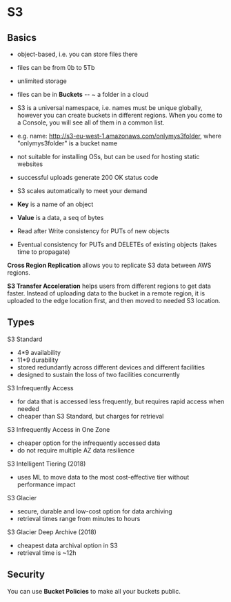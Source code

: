 # S3

## Basics

- object-based, i.e. you can store files there
- files can be from 0b to 5Tb
- unlimited storage
- files can be in **Buckets** -- ~ a folder in a cloud
- S3 is a universal namespace, i.e. names must be unique globally, however you can create buckets in
  different regions. When you come to a Console, you will see all of them in a common list.
- e.g. name: http://s3-eu-west-1.amazonaws.com/onlymys3folder, where "onlymys3folder" is a bucket
  name
- not suitable for installing OSs, but can be used for hosting static websites
- successful uploads generate 200 OK status code
- S3 scales automatically to meet your demand

- **Key** is a name of an object
- **Value** is a data, a seq of bytes

- Read after Write consistency for PUTs of new objects
- Eventual consistency for PUTs and DELETEs of existing objects (takes time to propagate)

**Cross Region Replication** allows you to replicate S3 data between AWS regions.

**S3 Transfer Acceleration** helps users from different regions to get data faster. Instead of
uploading data to the bucket in a remote region, it is uploaded to the edge location first, and then
moved to needed S3 location.

## Types

S3 Standard

- 4*9 availability
- 11*9 durability
- stored redundantly across different devices and different facilities
- designed to sustain the loss of two facilities concurrently

S3 Infrequently Access

- for data that is accessed less frequently, but requires rapid access when needed
- cheaper than S3 Standard, but charges for retrieval

S3 Infrequently Access in One Zone

- cheaper option for the infrequently accessed data
- do not require multiple AZ data resilience

S3 Intelligent Tiering (2018)

- uses ML to move data to the most cost-effective tier without performance impact

S3 Glacier

- secure, durable and low-cost option for data archiving
- retrieval times range from minutes to hours

S3 Glacier Deep Archive (2018)

- cheapest data archival option in S3
- retrieval time is ~12h

## Security

You can use **Bucket Policies** to make all your buckets public.
